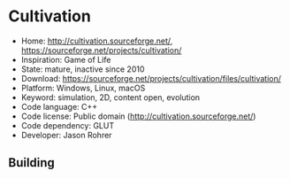 # Cultivation

- Home: http://cultivation.sourceforge.net/, https://sourceforge.net/projects/cultivation/
- Inspiration: Game of Life
- State: mature, inactive since 2010
- Download: https://sourceforge.net/projects/cultivation/files/cultivation/
- Platform: Windows, Linux, macOS
- Keyword: simulation, 2D, content open, evolution
- Code language: C++
- Code license: Public domain (http://cultivation.sourceforge.net/)
- Code dependency: GLUT
- Developer: Jason Rohrer

## Building
